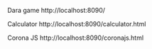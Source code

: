 Dara game
http://localhost:8090/

Calculator
http://localhost:8090/calculator.html

Corona JS
http://localhost:8090/coronajs.html
